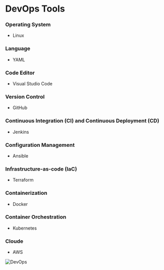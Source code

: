 # DevOps Tools

### Operating System
- Linux
### Language
- YAML
### Code Editor
- Visual Studio Code
### Version Control
- GitHub
### Continuous Integration (CI) and Continuous Deployment (CD)
- Jenkins
### Configuration Management
- Ansible
### Infrastructure-as-code (IaC)
- Terraform
### Containerization
- Docker
### Container Orchestration
- Kubernetes
### Cloude
- AWS


![DevOps](https://github.com/user-attachments/assets/66587bd5-d1b8-45d7-8f92-588123040ff2)
